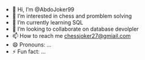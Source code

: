 - 👋 Hi, I’m @AbdoJoker99
- 👀 I’m interested in chess and  promblem solving
- 🌱 I’m currently learning  SQL
- 💞️ I’m looking to collaborate on  database devolpler
- 📫 How to reach me  chessjoker27@gmiail.com
- 😄 Pronouns: ...
- ⚡ Fun fact: ...

<!---
AbdoJoker99/AbdoJoker99 is a ✨ special ✨ repository because its `README.md` (this file) appears on your GitHub profile.
You can click the Preview link to take a look at your changes.
--->

